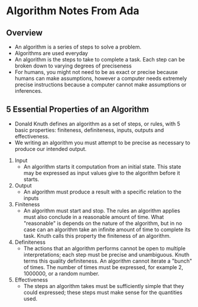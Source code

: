 # Algorithm Notes From Ada
## Overview
- An algorithm is a series of steps to solve a problem.
- Algorithms are used everyday
- An algorithm is the steps to take to complete a task. Each step can be broken down to varying degrees of preciseness
- For humans, you might not need to be as exact or precise because humans can make assumptions, however a computer needs extremely precise instructions because a computer cannot make assumptions or inferences.
## 5 Essential Properties of an Algorithm
- Donald Knuth defines an algorithm as a set of steps, or rules, with 5 basic properties: finiteness, definiteness, inputs, outputs and effectiveness.
- We writing an algorithm you must attempt to be precise as necessary to produce our intended output.
1. Input
    - An algorithm starts it computation from an initial state. This state may be expressed as input values give to the algorithm before it starts.
2. Output
    - An algorithm must produce a result with a specific relation to the inputs
3. Finiteness
    - An algorithm must start and stop. The rules an algorithm applies must also conclude in a reasonable amount of time. What "reasonable" is depends on the nature of the algorithm, but in no case can an algorithm take an infinite amount of time to complete its task. Knuth calls this property the finiteness of an algorithm.
4. Definiteness
    - The actions that an algorithm performs cannot be open to multiple interpretations; each step must be precise and unambiguous. Knuth terms this quality definiteness. An algorithm cannot iterate a "bunch" of times. The number of times must be expressed, for example 2, 1000000, or a random number.
5. Effectiveness
    - The steps an algorithm takes must be sufficiently simple that they could expressed; these steps must make sense for the quantities used.